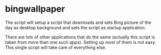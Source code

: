 # bingwallpaper
The script will setup a script that downloads and sets Bing picture of the day as desktop background and sets the script as startup application.

There are lots of other applications that do the same (actually this script is taken from more than one such apps). Setting up most of them is not easy. This single script will take care of everything else. 
